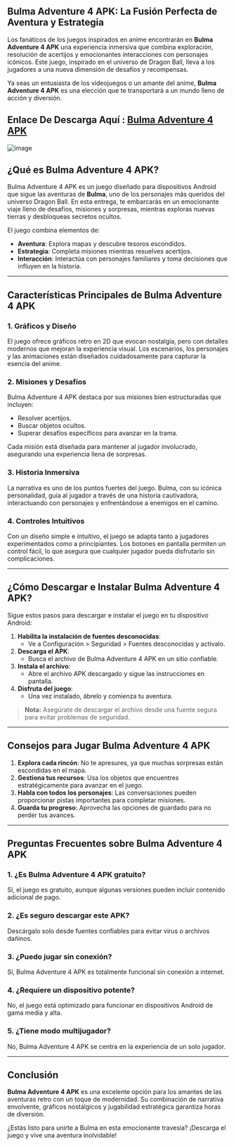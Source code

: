 ## Bulma Adventure 4 APK: La Fusión Perfecta de Aventura y Estrategia  

Los fanáticos de los juegos inspirados en anime encontrarán en **Bulma Adventure 4 APK** una experiencia inmersiva que combina exploración, resolución de acertijos y emocionantes interacciones con personajes icónicos. Este juego, inspirado en el universo de Dragon Ball, lleva a los jugadores a una nueva dimensión de desafíos y recompensas.  

Ya seas un entusiasta de los videojuegos o un amante del anime, **Bulma Adventure 4 APK** es una elección que te transportará a un mundo lleno de acción y diversión.  

## Enlace De Descarga Aquí : [Bulma Adventure 4 APK](https://apkfyp.com/bulma-adventure-4.html)

![image](https://github.com/user-attachments/assets/3bc35e85-ebe2-4af5-b72e-cf20ee85b183)

## ¿Qué es Bulma Adventure 4 APK?  

Bulma Adventure 4 APK es un juego diseñado para dispositivos Android que sigue las aventuras de **Bulma**, uno de los personajes más queridos del universo Dragon Ball. En esta entrega, te embarcarás en un emocionante viaje lleno de desafíos, misiones y sorpresas, mientras exploras nuevas tierras y desbloqueas secretos ocultos.  

El juego combina elementos de:  
- **Aventura**: Explora mapas y descubre tesoros escondidos.  
- **Estrategia**: Completa misiones mientras resuelves acertijos.  
- **Interacción**: Interactúa con personajes familiares y toma decisiones que influyen en la historia.  

---

## Características Principales de Bulma Adventure 4 APK  

### **1. Gráficos y Diseño**  
El juego ofrece gráficos retro en 2D que evocan nostalgia, pero con detalles modernos que mejoran la experiencia visual. Los escenarios, los personajes y las animaciones están diseñados cuidadosamente para capturar la esencia del anime.  

### **2. Misiones y Desafíos**  
Bulma Adventure 4 APK destaca por sus misiones bien estructuradas que incluyen:  
- Resolver acertijos.  
- Buscar objetos ocultos.  
- Superar desafíos específicos para avanzar en la trama.  

Cada misión está diseñada para mantener al jugador involucrado, asegurando una experiencia llena de sorpresas.  

### **3. Historia Inmersiva**  
La narrativa es uno de los puntos fuertes del juego. Bulma, con su icónica personalidad, guía al jugador a través de una historia cautivadora, interactuando con personajes y enfrentándose a enemigos en el camino.  

### **4. Controles Intuitivos**  
Con un diseño simple e intuitivo, el juego se adapta tanto a jugadores experimentados como a principiantes. Los botones en pantalla permiten un control fácil, lo que asegura que cualquier jugador pueda disfrutarlo sin complicaciones.  

---

## ¿Cómo Descargar e Instalar Bulma Adventure 4 APK?  

Sigue estos pasos para descargar e instalar el juego en tu dispositivo Android:  

1. **Habilita la instalación de fuentes desconocidas**:  
   - Ve a Configuración > Seguridad > Fuentes desconocidas y actívalo.  
2. **Descarga el APK**:  
   - Busca el archivo de Bulma Adventure 4 APK en un sitio confiable.  
3. **Instala el archivo**:  
   - Abre el archivo APK descargado y sigue las instrucciones en pantalla.  
4. **Disfruta del juego**:  
   - Una vez instalado, ábrelo y comienza tu aventura.  

> **Nota:** Asegúrate de descargar el archivo desde una fuente segura para evitar problemas de seguridad.  

---

## Consejos para Jugar Bulma Adventure 4 APK  

1. **Explora cada rincón**: No te apresures, ya que muchas sorpresas están escondidas en el mapa.  
2. **Gestiona tus recursos**: Usa los objetos que encuentres estratégicamente para avanzar en el juego.  
3. **Habla con todos los personajes**: Las conversaciones pueden proporcionar pistas importantes para completar misiones.  
4. **Guarda tu progreso**: Aprovecha las opciones de guardado para no perder tus avances.  

---

## Preguntas Frecuentes sobre Bulma Adventure 4 APK  

### **1. ¿Es Bulma Adventure 4 APK gratuito?**  
Sí, el juego es gratuito, aunque algunas versiones pueden incluir contenido adicional de pago.  

### **2. ¿Es seguro descargar este APK?**  
Descárgalo solo desde fuentes confiables para evitar virus o archivos dañinos.  

### **3. ¿Puedo jugar sin conexión?**  
Sí, Bulma Adventure 4 APK es totalmente funcional sin conexión a internet.  

### **4. ¿Requiere un dispositivo potente?**  
No, el juego está optimizado para funcionar en dispositivos Android de gama media y alta.  

### **5. ¿Tiene modo multijugador?**  
No, Bulma Adventure 4 APK se centra en la experiencia de un solo jugador.  

---

## Conclusión  

**Bulma Adventure 4 APK** es una excelente opción para los amantes de las aventuras retro con un toque de modernidad. Su combinación de narrativa envolvente, gráficos nostálgicos y jugabilidad estratégica garantiza horas de diversión.  

¿Estás listo para unirte a Bulma en esta emocionante travesía? ¡Descarga el juego y vive una aventura inolvidable!

